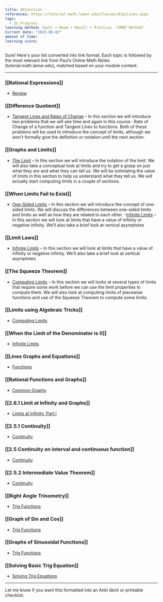 ```yaml
---
title: Adjunction
references: https://tutorial.math.lamar.edu/Classes/Alg/Lines.aspx
tags:
  - In_Progress
learning method: Vault + Read + Recall + Practice  (VRRP Method)
Current date: "2025-08-02"
amount of time: 
learning score:
---
```


Sure! Here's your list converted into link format. Each topic is followed by the most relevant link from Paul’s Online Math Notes (tutorial.math.lamar.edu), matched based on your module content:

---

### [[Rational Expressions]]

- [Review](https://tutorial.math.lamar.edu/Classes/CalcI/ReviewIntro.aspx)
    

### [[Difference Quotient]]

- [Tangent Lines and Rates of Change](https://tutorial.math.lamar.edu/Classes/CalcI/Tangents_Rates.aspx) – In this section we will introduce two problems that we will see time and again in this course : Rate of Change of a function and Tangent Lines to functions. Both of these problems will be used to introduce the concept of limits, although we won't formally give the definition or notation until the next section.

### [[Graphs and Limits]]

- [The Limit](https://tutorial.math.lamar.edu/Classes/CalcI/TheLimit.aspx) – In this section we will introduce the notation of the limit. We will also take a conceptual look at limits and try to get a grasp on just what they are and what they can tell us. We will be estimating the value of limits in this section to help us understand what they tell us. We will actually start computing limits in a couple of sections.

### [[When Limits Fail to Exist]]

- [One-Sided Limits](https://tutorial.math.lamar.edu/Classes/CalcI/OneSidedLimits.aspx) – In this section we will introduce the concept of one-sided limits. We will discuss the differences between one-sided limits and limits as well as how they are related to each other.
-[Infinite Limits](https://tutorial.math.lamar.edu/Classes/CalcI/InfiniteLimits.aspx) – In this section we will look at limits that have a value of infinity or negative infinity. We’ll also take a brief look at vertical asymptotes

### [[Limit Laws]]

- [Infinite Limits](https://tutorial.math.lamar.edu/Classes/CalcI/InfiniteLimits.aspx) – In this section we will look at limits that have a value of infinity or negative infinity. We’ll also take a brief look at vertical asymptotes.
### [[The Squeeze Theorem]]

- [Computing Limits](https://tutorial.math.lamar.edu/Classes/CalcI/ComputingLimits.aspx) – In this section we will looks at several types of limits that require some work before we can use the limit properties to compute them. We will also look at computing limits of piecewise functions and use of the Squeeze Theorem to compute some limits.

### [[Limits using Algebraic Tricks]]

- [Computing Limits](https://tutorial.math.lamar.edu/Classes/CalcI/ComputingLimits.aspx)
    

### [[When the Limit of the Denominator is 0]]

- [Infinite Limits](https://tutorial.math.lamar.edu/Classes/CalcI/InfiniteLimits.aspx)
    

### [[Lines Graphs and Equations]]

- [Functions](https://tutorial.math.lamar.edu/Classes/CalcI/Functions.aspx)
    

### [[Rational Functions and Graphs]]

- [Common Graphs](https://tutorial.math.lamar.edu/Classes/CalcI/CommonGraphs.aspx)
    

### [[2.6.1 Limit at Infinity and Graphs]]

- [Limits at Infinity, Part I](https://tutorial.math.lamar.edu/Classes/CalcI/LimitsAtInfinityI.aspx)
    

### [[2.5.1 Continuity]]

- [Continuity](https://tutorial.math.lamar.edu/Classes/CalcI/Continuity.aspx)
    

### [[2.5 Continuity on interval and continuous function]]

- [Continuity](https://tutorial.math.lamar.edu/Classes/CalcI/Continuity.aspx)
    

### [[2.5.2 Intermediate Value Theorem]]

- [Continuity](https://tutorial.math.lamar.edu/Classes/CalcI/Continuity.aspx)
    

### [[Right Angle Trinometry]]

- [Trig Functions](https://tutorial.math.lamar.edu/Classes/CalcI/TrigFns.aspx)
    

### [[Graph of Sin and Cos]]

- [Trig Functions](https://tutorial.math.lamar.edu/Classes/CalcI/TrigFns.aspx)
    

### [[Graphs of Sinusoidal Functions]]

- [Trig Functions](https://tutorial.math.lamar.edu/Classes/CalcI/TrigFns.aspx)
    

### [[Solving Basic Trig Equation]]

- [Solving Trig Equations](https://tutorial.math.lamar.edu/Classes/CalcI/SolveTrigEqns.aspx)
    

---

Let me know if you want this formatted into an Anki deck or printable checklist.


